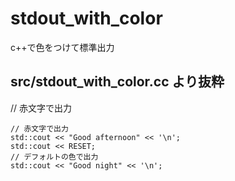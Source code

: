 # stdout_with_color
c++で色をつけて標準出力  

## src/stdout_with_color.cc より抜粋  

  // 赤文字で出力  
  ~~~std::cout << RED "Hello, World!!!!11!" << '\n';  
  // 赤文字で出力  
  std::cout << "Good afternoon" << '\n';  
  std::cout << RESET;  
  // デフォルトの色で出力  
  std::cout << "Good night" << '\n';
  ~~~
